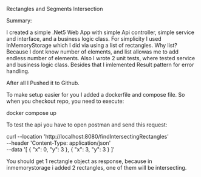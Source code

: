 Rectangles and Segments Intersection

Summary:

I created a simple .Net5 Web App with simple Api controller, simple service and interface, and a business logic class.
For simplicity I used InMemoryStorage which I did via using a list of rectangles. Why list? Because I dont know number of elements, and list allowas me to add endless number of elements.
Also I wrote 2 unit tests, where tested service and business logic class. Besides that I imlemented Result pattern for error handling.

After all I Pushed it to Github.

To make setup easier for you I added a dockerfile and compose file. So when you checkout repo, you need to execute:

docker compose up

To test the api you have to open postman and send this request:

curl --location 'http://localhost:8080/findIntersectingRectangles' \
--header 'Content-Type: application/json' \
--data '[
  {
    "x": 0,
    "y": 3
  },
  {
    "x": 3,
    "y": 3
    }
]'


You should get 1 rectangle object as response, because in inmemorystorage i added 2 rectangles, one of them will be intersecting.
